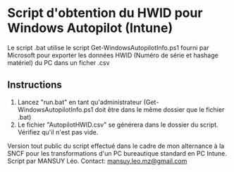 # Script d'obtention du HWID pour Windows Autopilot (Intune)

Le script .bat utilise le script Get-WindowsAutopilotInfo.ps1 fourni par Microsoft pour exporter les données HWID (Numéro de série et hashage matériel) du PC dans un ficher .csv

## Instructions

1. Lancez "run.bat" en tant qu'administrateur (Get-WindowsAutopilotInfo.ps1 doit être dans le même dossier que le fichier .bat)
2. Le fichier "AutopilotHWID.csv" se générera dans le dossier du script. Vérifiez qu'il n'est pas vide.
   
Version tout public du script effectué dans le cadre de mon alternance à la SNCF pour les transformations d'un PC bureautique standard en PC Intune.
Script par MANSUY Léo. Contact: mansuy.leo.mz@gmail.com
